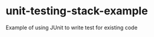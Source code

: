 unit-testing-stack-example
==========================

Example of using JUnit to write test for existing code
